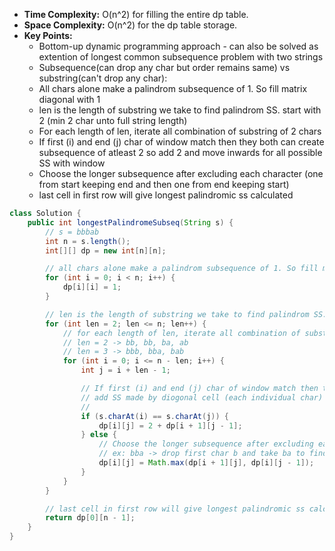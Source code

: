 - **Time Complexity:** O(n^2) for filling the entire dp table.
- **Space Complexity:** O(n^2) for the dp table storage.
- **Key Points:**
    - Bottom-up dynamic programming approach - can also be solved as extention of longest common subsequence problem with two strings
    - Subsequence(can drop any char but order remains same) vs substring(can't drop any char):
    - All chars alone make a palindrom subsequence of 1. So fill matrix diagonal with 1
    - len is the length of substring we take to find palindrom SS. start with 2 (min 2 char unto full string length)
    - For each length of len, iterate all combination of substring of 2 chars
    - If first (i) and end (j) char of window match then they both can create subsequence of atleast 2 so add 2 and move inwards for all possible SS with window
    - Choose the longer subsequence after excluding each character (one from start keeping end and then one from end keeping start)
    - last cell in first row will give longest palindromic ss calculated

```java
class Solution {
    public int longestPalindromeSubseq(String s) {
        // s = bbbab
        int n = s.length();
        int[][] dp = new int[n][n];

        // all chars alone make a palindrom subsequence of 1. So fill matrix diagonal with 1
        for (int i = 0; i < n; i++) {
            dp[i][i] = 1;
        }

        // len is the length of substring we take to find palindrom SS. start with 2 (min 2 char unto full string length)
        for (int len = 2; len <= n; len++) {
            // for each length of len, iterate all combination of substring of 2 chars
            // len = 2 -> bb, bb, ba, ab
            // len = 3 -> bbb, bba, bab
            for (int i = 0; i <= n - len; i++) {
                int j = i + len - 1;

                // If first (i) and end (j) char of window match then they both can create subsequence of atleast 2 so add 2
                // add SS made by diogonal cell (each individual char) into 2 and move inwards for all possible SS with window
                // 
                if (s.charAt(i) == s.charAt(j)) {
                    dp[i][j] = 2 + dp[i + 1][j - 1];
                } else {
                    // Choose the longer subsequence after excluding each character (one from start keeping end and then one from end keeping start)
                    // ex: bba -> drop first char b and take ba to find ss, and drop last char a and take bb to find ss
                    dp[i][j] = Math.max(dp[i + 1][j], dp[i][j - 1]);
                }
            }
        }

        // last cell in first row will give longest palindromic ss calculated 
        return dp[0][n - 1];
    }
}
```